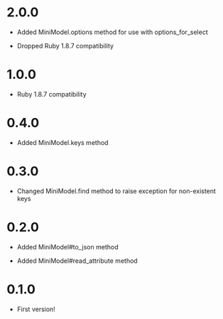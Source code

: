 # 2.0.0

  * Added MiniModel.options method for use with options_for_select

  * Dropped Ruby 1.8.7 compatibility

# 1.0.0

  * Ruby 1.8.7 compatibility

# 0.4.0

  * Added MiniModel.keys method

# 0.3.0

  * Changed MiniModel.find method to raise exception for non-existent keys

# 0.2.0

  * Added MiniModel#to_json method

  * Added MiniModel#read_attribute method

# 0.1.0

  * First version!
